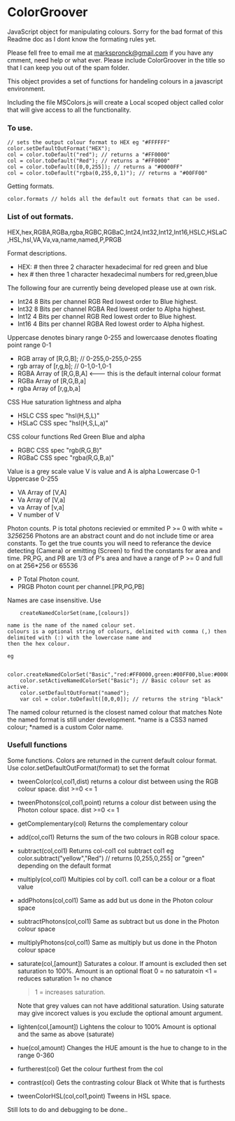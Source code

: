 # ColorGroover
JavaScript object for manipulating colours.
Sorry for the bad format of this Readme doc as I dont know the formating rules yet.

Please fell free to email me at markspronck@gmail.com if you have any cmment, need help or what ever. Please include ColorGroover in the title so that I can keep you out of the spam folder.

This object provides a set of functions for handeling colours in a javascript environment.

Including the file MSColors.js will create a Local scoped object called color that will give access to all the functionality.



### To use.
```
// sets the output colour format to HEX eg "#FFFFFF"
color.setDefaultOutFormat("HEX");  
col = color.toDefault("red"); // returns a "#FF0000"
col = color.toDefault("Red"); // returns a "#FF0000"
col = color.toDefault([0,0,255]); // returns a "#0000FF"
col = color.toDefault("rgba(0,255,0,1)"); // returns a "#00FF00"
```

Getting formats.
```
color.formats // holds all the default out formats that can be used.
```

### List of out formats.   
HEX,hex,RGBA,RGBa,rgba,RGBC,RGBaC,Int24,Int32,Int12,Int16,HSLC,HSLaC,HSL,hsl,VA,Va,va,name,named,P,PRGB

Format descriptions.
* HEX: # then three 2 character hexadecimal for red green and blue
* hex  # then three 1 character hexadecimal numbers for red,green,blue


The following four are currently being developed please use at own risk.
* Int24 8 Bits per channel RGB Red lowest order to Blue highest.
* Int32 8 Bits per channel RGBA Red lowest order to Alpha highest.
* Int12 4 Bits per channel RGB Red lowest order to Blue highest.
* Int16 4 Bits per channel RGBA Red lowest order to Alpha highest.


Uppercase denotes binary range 0-255 and lowercaase denotes floating point range 0-1
* RGB array of [R,G,B];  // 0-255,0-255,0-255
* rgb array of [r,g,b];  // 0-1,0-1,0-1
* RGBA Array of [R,G,B,A]  <--- this is the default internal colour format
* RGBa Array of [R,G,B,a]
* rgba Array of [r,g,b,a]


CSS Hue saturation lightness and alpha
* HSLC CSS spec "hsl(H,S,L)"
* HSLaC CSS spec "hsl(H,S,L,a)"


CSS colour functions Red Green Blue and alpha
* RGBC CSS spec "rgb(R,G,B)"
* RGBaC CSS spec "rgba(R,G,B,a)"


Value is a grey scale value V is value and A is alpha Lowercase 0-1 Uppercase 0-255
* VA Array of [V,A]
* Va Array of [V,a]
* va Array of [v,a]
* V number of V


Photon counts. P is total photons recievied or emmited P >= 0 with white = 3*256*256
Photons are an abstract count and do not include time or area constants. To get the true counts you will need to referance the device detecting (Camera) or emitting (Screen) to find the constants for area and time.
PR,PG, and PB are 1/3 of P's area and have a range of P >= 0 and full on at 256*256 or 65536
* P Total Photon count.
* PRGB Photon count per channel.[PR,PG,PB]


Names are case insensitive. 
Use
```
    createNamedColorSet(name,[colours])
```
    name is the name of the named colour set.
    colours is a optional string of colours, delimited with comma (,) then delimited with (:) with the lowercase name and 
    then the hex colour.
    
    eg 
```
    color.createNamedColorSet("Basic","red:#FF0000,green:#00FF00,blue:#0000FF,white:#FFFFFF,black:#000000")
    color.setActiveNamedColorSet("Basic"); // Basic colour set as active.
    color.setDefaultOutFormat("named");
    var col = color.toDefault([0,0,0]); // returns the string "black"
```
The named colour returned is the closest named colour that matches 
Note the named format is still under development. 
*name is a CSS3 named colour;
*named is a custom Color name.


### Usefull functions
Some functions. Colors are returned in the current default colour format. Use color.setDefaultOutFormat(format) to set the format

* tweenColor(col,col1,dist)
    returns a colour dist between using the RGB colour space. dist >=0 <= 1
    
* tweenPhotons(col,col1,point)
    returns a colour dist between using the Photon colour space. dist >=0 <= 1
    
* getComplementary(col)
    Returns the complementary colour
    
* add(col,col1)
    Returns the sum of the two colours in RGB colour space.
    
* subtract(col,col1)
    Returns col-col1 col subtract col1
    eg 
    color.subtract("yellow","Red") // returns [0,255,0,255] or "green" depending on the default format
    
* multiply(col,col1)
    Multipies col by col1. col1 can be a colour or a float value 
    
* addPhotons(col,col1)
   Same as add but us done in the Photon colour space
   
* subtractPhotons(col,col1)
   Same as  subtract but us done in the Photon colour space
   
* multiplyPhotons(col,col1)
   Same as  multiply but us done in the Photon colour space
   
* saturate(col,[amount])
   Saturates a colour. If amount is excluded then set saturation to 100%. 
   Amount is an optional float 
     0 = no saturatoin 
     <1 = reduces saturation
     1= no chance
     >1 = increases saturation.
     
   Note that grey values can not have additional saturation. Using saturate may give incorect values is you exclude the 
   optional amount argument.
   
* lighten(col,[amount])
   Lightens the colour to 100%
   Amount is optional and the same as above (saturate)
   
* hue(col,amount)
   Changes the HUE 
   amount is the hue to change to in the range 0-360
   
* furtherest(col)
   Get the colour furthest from the col
   
* contrast(col)
   Gets the contrasting colour Black ot White that is furthests
   
* tweenColorHSL(col,col1,point)
    Tweens in HSL space.
    
    
    
Still lots to do and debugging to be done.. 
